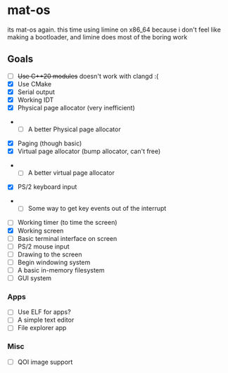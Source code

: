 # mat-os

its mat-os again. this time using limine on x86_64 because i don't feel like making a bootloader, and limine does most of the boring work

## Goals
- [ ] ~~Use C++20 modules~~ doesn't work with clangd :(
- [X] Use CMake
- [X] Serial output
- [X] Working IDT
- [X] Physical page allocator (very inefficient)
- - [ ] A better Physical page allocator
- [X] Paging (though basic)
- [X] Virtual page allocator (bump allocator, can't free)
- - [ ] A better virtual page allocator
- [X] PS/2 keyboard input
- - [ ] Some way to get key events out of the interrupt
- [ ] Working timer (to time the screen)
- [X] Working screen
- [ ] Basic terminal interface on screen
- [ ] PS/2 mouse input
- [ ] Drawing to the screen
- [ ] Begin windowing system
- [ ] A basic in-memory filesystem
- [ ] GUI system

### Apps
- [ ] Use ELF for apps?
- [ ] A simple text editor
- [ ] File explorer app

### Misc
- [ ] QOI image support